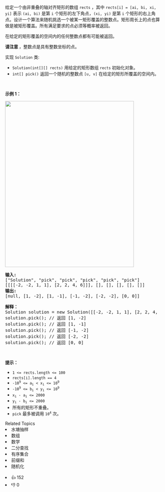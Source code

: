 <p>给定一个由非重叠的轴对齐矩形的数组 <code>rects</code> ，其中 <code>rects[i] = [ai, bi, xi, yi]</code> 表示 <code>(ai, bi)</code> 是第 <code>i</code> 个矩形的左下角点，<code>(xi, yi)</code> 是第 <code>i</code> 个矩形的右上角点。设计一个算法来随机挑选一个被某一矩形覆盖的整数点。矩形周长上的点也算做是被矩形覆盖。所有满足要求的点必须等概率被返回。</p>

<p>在给定的矩形覆盖的空间内的任何整数点都有可能被返回。</p>

<p><strong>请注意&nbsp;</strong>，整数点是具有整数坐标的点。</p>

<p>实现&nbsp;<code>Solution</code>&nbsp;类:</p>

<ul> 
 <li><code>Solution(int[][] rects)</code>&nbsp;用给定的矩形数组&nbsp;<code>rects</code> 初始化对象。</li> 
 <li><code>int[] pick()</code>&nbsp;返回一个随机的整数点 <code>[u, v]</code> 在给定的矩形所覆盖的空间内。</li> 
</ul>

<ol> 
</ol>

<p>&nbsp;</p>

<p><strong>示例 1：</strong></p>

<p><img src="https://assets.leetcode.com/uploads/2021/07/24/lc-pickrandomrec.jpg" style="height: 539px; width: 419px;" /></p>

<pre>
<strong>输入: 
</strong>["Solution", "pick", "pick", "pick", "pick", "pick"]
[[[[-2, -2, 1, 1], [2, 2, 4, 6]]], [], [], [], [], []]
<strong>输出: 
</strong>[null, [1, -2], [1, -1], [-1, -2], [-2, -2], [0, 0]]

<strong>解释：</strong>
Solution solution = new Solution([[-2, -2, 1, 1], [2, 2, 4, 6]]);
solution.pick(); // 返回 [1, -2]
solution.pick(); // 返回 [1, -1]
solution.pick(); // 返回 [-1, -2]
solution.pick(); // 返回 [-2, -2]
solution.pick(); // 返回 [0, 0]</pre>

<p>&nbsp;</p>

<p><strong>提示：</strong></p>

<ul> 
 <li><code>1 &lt;= rects.length &lt;= 100</code></li> 
 <li><code>rects[i].length == 4</code></li> 
 <li><code>-10<sup>9</sup>&nbsp;&lt;= a<sub>i</sub>&nbsp;&lt; x<sub>i</sub>&nbsp;&lt;= 10<sup>9</sup></code></li> 
 <li><code>-10<sup>9</sup>&nbsp;&lt;= b<sub>i</sub>&nbsp;&lt; y<sub>i</sub>&nbsp;&lt;= 10<sup>9</sup></code></li> 
 <li><code>x<sub>i</sub>&nbsp;- a<sub>i</sub>&nbsp;&lt;= 2000</code></li> 
 <li><code>y<sub>i</sub>&nbsp;- b<sub>i</sub>&nbsp;&lt;= 2000</code></li> 
 <li>所有的矩形不重叠。</li> 
 <li><code>pick</code> 最多被调用&nbsp;<code>10<sup>4</sup></code>&nbsp;次。</li> 
</ul>

<div><div>Related Topics</div><div><li>水塘抽样</li><li>数组</li><li>数学</li><li>二分查找</li><li>有序集合</li><li>前缀和</li><li>随机化</li></div></div><br><div><li>👍 152</li><li>👎 0</li></div>